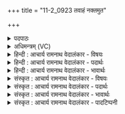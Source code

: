 +++
title = "11-2_0923 तवाहं नक्तमुत"

+++
<details><summary>पदपाठः</summary>

त꣡व꣢꣯। अ꣡ह꣢म्। न꣡क्त꣢꣯म्। उ꣣त꣢। सो꣣म। ते। दि꣡वा꣢꣯। दु꣣हानः꣢। ब꣣भ्रो। ऊ꣡ध꣢꣯नि। घृ꣣णा꣢। त꣡प꣢꣯न्तम्। अ꣡ति꣢꣯। सू꣡र्य꣢꣯म्। प꣣रः꣢। श꣣कुनाः꣢। इ꣣व। पप्तिम। ९२३।
</details>

<details><summary>अधिमन्त्रम् (VC)</summary>

- पवमानः सोमः
- सप्तर्षयः
- प्रगाथः(विषमा बृहती, समा सतोबृहती)
- पञ्चमः
</details>

<details><summary>हिन्दी : आचार्य रामनाथ वेदालंकार - विषयः</summary>

आचार्य की सहायता से दोषों को दूर करके अब परमात्मा से निवेदन करते हैं।
</details>

<details><summary>हिन्दी : आचार्य रामनाथ वेदालंकार - पदार्थः</summary>

पदार्थान्वयभाषाः -  हे (बभ्रो) भरण-पोषण करनेवाले (सोम) आनन्दरसागार परमेश्वर ! (तव) तेरा (अहम्) मैं उपासक (ते) तेरे (ऊधनि) आनन्दरस के कोश में से (नक्तम्) रात्रि को (उत) और (दिवा) दिन में भी (दुहानः) आनन्दरस को दुह रहा हूँ और (घृणा) तेज से (तपन्तम्) तपते हुए (सूर्यम्) सूर्य को भी (अति) अतिक्रान्त करके अर्थात् सूर्य से भी अधिक तेजस्वी होते हुए हम (शकुनाः इव) पक्षियों के समान (परः) भौतिक जगत् से परे विद्यमान तुझ परमात्मा की ओर (पप्तिम) उड़ रहे हैं ॥२॥ यहाँ उपमालङ्कार है ॥२॥
</details>

<details><summary>हिन्दी : आचार्य रामनाथ वेदालंकार - भावार्थः</summary>

भावार्थभाषाः -  मनुष्य को चाहिए कि वह तेजस्वी और तपस्वी होकर परमात्मा का साक्षात्कार करके उसके आनन्द-रस का आस्वाद लेकर मोक्ष पद को पाये ॥२॥
</details>

<details><summary>संस्कृत : आचार्य रामनाथ वेदालंकार - विषयः</summary>

आचार्यसाहाय्येन दोषान् दूरीकृत्य सम्प्रति परमात्मानमाह।
</details>

<details><summary>संस्कृत : आचार्य रामनाथ वेदालंकार - पदार्थः</summary>

पदार्थान्वयभाषाः -  हे (बभ्रो) भरणपोषणकर्तः (सोम) आनन्दरसागार परमेश्वर ! (तव) त्वदीयः (अहम्) उपासकः (ते) तव (ऊधनि) आनन्दरसकोशात्। [पञ्चम्यर्थे सप्तमी।] (नक्तम्) रात्रौ (उत) अपि च (दिवा) दिवसे (दुहानः) आनन्दरसम् आददानः अस्मि। किञ्च, (घृणा) तेजसा। [घृणिः इति ज्वलतो नामधेयम्। निरु० १।१७। तृतीयैकवचने ‘सुपां सुलुक्०’ इति विभक्तेर्डादेशः।] (तपन्तम्) ज्वलन्तम् (सूर्यम्) आदित्यम् अपि (अति) अतिक्रम्य, सूर्यादप्यधिकतरं तेजस्विनः सन्तः इत्यर्थः (शकुनाः इव) पक्षिणः इव (परः) भौतिकाज्जगतः परस्तात् विद्यमानं परमात्मानं त्वां प्रति (पप्तिम) वयं पतामः। [पत्लृ धातोर्लडर्थे लिटि ‘तनिपत्योश्छन्दसि’। अ० ६।४।९९ इत्युपधालोपः] ॥२॥ अत्रोपमालङ्कारः ॥२॥
</details>

<details><summary>संस्कृत : आचार्य रामनाथ वेदालंकार - भावार्थः</summary>

भावार्थभाषाः -  मनुष्यस्तेजस्वी तपस्वी च भूत्वा परमात्मानं साक्षात्कृत्य तस्यानन्दरसमास्वाद्य मोक्षपदं लभेत ॥२॥
</details>

<details><summary>संस्कृत : आचार्य रामनाथ वेदालंकार - पादटिप्पनी</summary>

टिप्पणी:   १.ऋ० ९।१०७।२०,‘तवाहं’ ‘दुहानो’ इत्यत्र क्रमेण ‘उ॒ताहं’ ‘स॒ख्याय॒’ इति पाठः।
</details>
